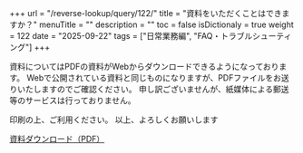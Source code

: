 +++
url = "/reverse-lookup/query/122/"
title = "資料をいただくことはできますか？"
menuTitle = ""
description = ""
toc = false
isDictionaly = true
weight = 122
date = "2025-09-22"
tags = ["日常業務編", "FAQ・トラブルシューティング"]
+++

資料についてはPDFの資料がWebからダウンロードできるようになっております。
Webで公開されている資料と同じものになりますが、PDFファイルをお送りいたしますのでご確認ください。
申し訳ございませんが、紙媒体による郵送等のサービスは行っておりません。

印刷の上、ご利用ください。
以上、よろしくお願いします

<a href="/nipoplus3.pdf" target="_blank" rel="noopener"  class="btn btn-info btn-lg my-5">資料ダウンロード（PDF）</a>
